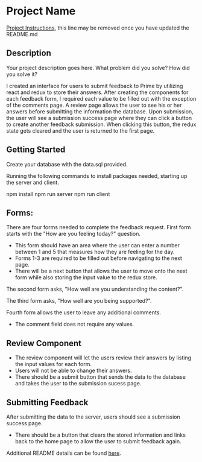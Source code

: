 # Project Name

[Project Instructions](./INSTRUCTIONS.md), this line may be removed once you have updated the README.md

## Description

Your project description goes here. What problem did you solve? How did you solve it?

I created an interface for users to submit feedback to Prime by utilizing react and redux to store their answers. After creating the components for each feedback form, I required each value to be filled out with the exception of the comments page. A review page allows the user to see his or her answers before submitting the information the database. Upon submission, the user will see a submission success page where they can click a button to create another feedback submission. When clicking this button, the redux state gets cleared and the user is returned to the first page.

## Getting Started

Create your database with the data.sql provided. 

Running the following commands to install packages needed, starting up the server and client.

npm install
npm run server
npm run client

## Forms: 
There are four forms needed to complete the feedback request.
First form starts with the "How are you feeling today?" question.
- This form should have an area where the user can enter a number between 1 and 5 that measures how they are feeling for the day. 
- Forms 1-3 are required to be filled out before navigating to the next page.
- There will be a next button that allows the user to move onto the next form while also storing the input value to the redux store.

The second form asks, "How well are you understanding the content?".

The third form asks, "How well are you being supported?".

Fourth form allows the user to leave any additional comments.
- The comment field does not require any values.

## Review Component
- The review component will let the users review their answers by listing the input values for each form.
- Users will not be able to change their answers.
- There should be a submit button that sends the data to the database and takes the user to the submission sucess page.

## Submitting Feedback
After submitting the data to the server, users should see a submission success page.
- There should be a button that clears the stored information and links back to the home page to allow the user to submit feedback again.

Additional README details can be found [here](https://github.com/PrimeAcademy/github-finalization-assignment).
